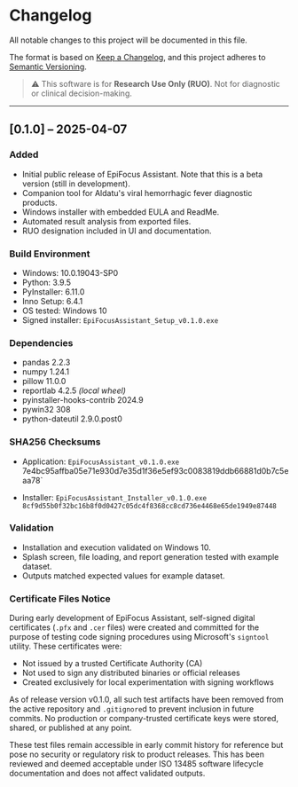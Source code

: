 # Changelog

All notable changes to this project will be documented in this file.

The format is based on [Keep a Changelog](https://keepachangelog.com/en/1.0.0/),
and this project adheres to [Semantic Versioning](https://semver.org/).

> ⚠️ This software is for **Research Use Only (RUO)**. Not for diagnostic or clinical decision-making.

---

## [0.1.0] – 2025-04-07
### Added
- Initial public release of EpiFocus Assistant. Note that this is a beta version (still in development).
- Companion tool for Aldatu's viral hemorrhagic fever diagnostic products.
- Windows installer with embedded EULA and ReadMe.
- Automated result analysis from exported files.
- RUO designation included in UI and documentation.

### Build Environment
- Windows: 10.0.19043-SP0
- Python: 3.9.5
- PyInstaller: 6.11.0
- Inno Setup: 6.4.1
- OS tested: Windows 10
- Signed installer: `EpiFocusAssistant_Setup_v0.1.0.exe`

### Dependencies
- pandas 2.2.3
- numpy 1.24.1
- pillow 11.0.0
- reportlab 4.2.5  _(local wheel)_
- pyinstaller-hooks-contrib 2024.9
- pywin32 308
- python-dateutil 2.9.0.post0

### SHA256 Checksums
- Application: `EpiFocusAssistant_v0.1.0.exe
  `7e4bc95affba05e71e930d7e35d1f36e5ef93c0083819ddb66881d0b7c5eaa78`

- Installer: `EpiFocusAssistant_Installer_v0.1.0.exe`  
  `8cf9d55b0f32bc16b8f0d0427c05dc4f8368cc8cd736e4468e65de1949e87448`

### Validation
- Installation and execution validated on Windows 10.
- Splash screen, file loading, and report generation tested with example dataset.
- Outputs matched expected values for example dataset.

### Certificate Files Notice

During early development of EpiFocus Assistant, self-signed digital certificates (`.pfx` and `.cer` files) were created and committed for the purpose of testing code signing procedures using Microsoft's `signtool` utility. These certificates were:

- Not issued by a trusted Certificate Authority (CA)
- Not used to sign any distributed binaries or official releases
- Created exclusively for local experimentation with signing workflows

As of release version v0.1.0, all such test artifacts have been removed from the active repository and `.gitignore`d to prevent inclusion in future commits. No production or company-trusted certificate keys were stored, shared, or published at any point. 

These test files remain accessible in early commit history for reference but pose no security or regulatory risk to product releases. This has been reviewed and deemed acceptable under ISO 13485 software lifecycle documentation and does not affect validated outputs.
